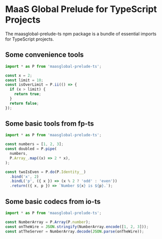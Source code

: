 # MaaS Global Prelude for TypeScript Projects

The maasglobal-prelude-ts npm package is a bundle of essential imports for TypeScript projects.

## Some convenience tools

```typescript
import * as P from 'maasglobal-prelude-ts';

const x = 2;
const limit = 10;
const isOverLimit = P.ii(() => {
  if (x > limit) {
    return true;
  }
  return false;
});
```

## Some basic tools from fp-ts

```typescript
import * as P from 'maasglobal-prelude-ts';

const numbers = [1, 2, 3];
const doubled = P.pipe(
  numbers,
  P.Array_.map((x) => 2 * x),
);

const twoIsEven = P.do(P.Identity__)
  .bind('x', 2)
  .bindL('p', ({ x }) => (x % 2 ? 'odd' : 'even'))
  .return(({ x, p }) => `Number ${x} is ${p}.`);
```

## Some basic codecs from io-ts

```typescript
import * as P from 'maasglobal-prelude-ts';

const NumberArray = P.Array(P.number);
const onTheWire = JSON.stringify(NumberArray.encode([1, 2, 3]));
const atTheServer = NumberArray.decode(JSON.parse(onTheWire));
```
